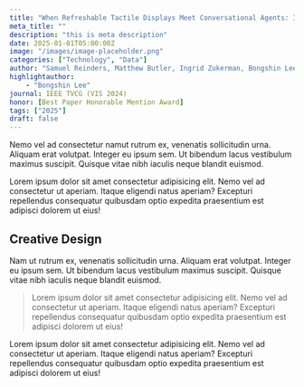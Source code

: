 ```yaml
---
title: "When Refreshable Tactile Displays Meet Conversational Agents: Investigating Accessible Data Presentation and Analysis with Touch and Speech"
meta_title: ""
description: "this is meta description"
date: 2025-01-01T05:00:00Z
image: "/images/image-placeholder.png"
categories: ["Technology", "Data"]
author: "Samuel Reinders, Matthew Butler, Ingrid Zukerman, Bongshin Lee, Lizhen Qu, Kim Marriott"
highlightauthor: 
    - "Bongshin Lee"
journal: IEEE TVCG (VIS 2024)
honor: [Best Paper Honorable Mention Award]
tags: ["2025"]
draft: false
---
```

 
Nemo vel ad consectetur namut rutrum ex, venenatis sollicitudin urna. Aliquam erat volutpat. Integer eu ipsum sem. Ut bibendum lacus vestibulum maximus suscipit. Quisque vitae nibh iaculis neque blandit euismod.

Lorem ipsum dolor sit amet consectetur adipisicing elit. Nemo vel ad consectetur ut aperiam. Itaque eligendi natus aperiam? Excepturi repellendus consequatur quibusdam optio expedita praesentium est adipisci dolorem ut eius!

## Creative Design

Nam ut rutrum ex, venenatis sollicitudin urna. Aliquam erat volutpat. Integer eu ipsum sem. Ut bibendum lacus vestibulum maximus suscipit. Quisque vitae nibh iaculis neque blandit euismod.

> Lorem ipsum dolor sit amet consectetur adipisicing elit. Nemo vel ad consectetur ut aperiam. Itaque eligendi natus aperiam? Excepturi repellendus consequatur quibusdam optio expedita praesentium est adipisci dolorem ut eius!

Lorem ipsum dolor sit amet consectetur adipisicing elit. Nemo vel ad consectetur ut aperiam. Itaque eligendi natus aperiam? Excepturi repellendus consequatur quibusdam optio expedita praesentium est adipisci dolorem ut eius!
